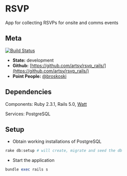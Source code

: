RSVP
===

App for collecting RSVPs for onsite and comms events

Meta
---
[![Build Status](https://semaphoreci.com/api/v1/artsy-it/rsvp-rails/branches/master/badge.svg)](https://semaphoreci.com/artsy-it/rsvp-rails)
* __State:__ development
* __Github:__ [https://github.com/artsy/rsvp_rails/](https://github.com/artsy/rsvp_rails/)
* __Point People:__ [@broskoski](https://github.com/broskoski)

Dependencies
---

Components: Ruby 2.3.1, Rails 5.0, [Watt](https://github.com/artsy/watt)

Services: PostgreSQL

Setup
---

* Obtain working installations of PostgreSQL

```sh
rake db:setup # will create, migrate and seed the db
```

* Start the application

```ruby
bundle exec rails s
```